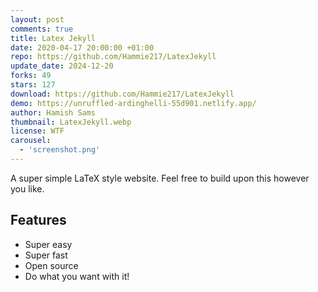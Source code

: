 ```yaml
---
layout: post
comments: true
title: Latex Jekyll
date: 2020-04-17 20:00:00 +01:00
repo: https://github.com/Hammie217/LatexJekyll
update_date: 2024-12-20
forks: 49
stars: 127
download: https://github.com/Hammie217/LatexJekyll
demo: https://unruffled-ardinghelli-55d901.netlify.app/
author: Hamish Sams
thumbnail: LatexJekyll.webp
license: WTF
carousel:
  - 'screenshot.png'
---
```


A super simple LaTeX style website. Feel free to build upon this however you like.

## Features

* Super easy
* Super fast
* Open source
* Do what you want with it!
